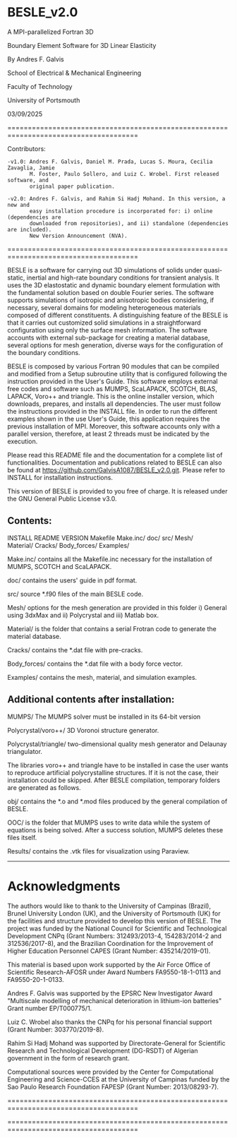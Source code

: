 # BESLE_v2.0

A MPI-parallelized Fortran 3D

Boundary Element Software for 3D Linear Elasticity

By Andres F. Galvis 

School of Electrical & Mechanical Engineering

Faculty of Technology

University of Portsmouth

03/09/2025

======================================================================================

Contributors:

	-v1.0: Andres F. Galvis, Daniel M. Prada, Lucas S. Moura, Cecilia Zavaglia, Jamie
		   M. Foster, Paulo Sollero, and Luiz C. Wrobel. First released software, and
		   original paper publication.
	 
	-v2.0: Andres F. Galvis, and Rahim Si Hadj Mohand. In this version, a new and
		   easy installation procedure is incorporated for: i) online (dependencies are
		   downloaded from repositories), and ii) standalone (dependencies are included).
		   New Version Announcement (NVA).	

======================================================================================

BESLE is a software for carrying out 3D simulations of solids under 
quasi-static, inertial and high-rate boundary conditions for transient 
analysis. It uses the 3D elastostatic and dynamic boundary element formulation
with the fundamental solution based on double Fourier series. The software 
supports simulations of isotropic and anisotropic bodies considering, if 
necessary, several domains for modeling heterogeneous materials composed of 
different constituents. A distinguishing feature of the BESLE is that it 
carries out customized solid simulations in a straightforward configuration 
using only the surface mesh information. The software accounts with external 
sub-package for creating a material database, several options for mesh generation, 
diverse ways for the configuration of the boundary conditions. 

BESLE is composed by various Fortran 90 modules that can be compiled and 
modified from a Setup subroutine utility that is configured following the 
instruction provided in the User's Guide. This software employs external free
codes and software such as MUMPS, ScaLAPACK, SCOTCH, BLAS, LAPACK, Voro++ and 
triangle. This is the online installer version, which downloads, prepares, and 
installs all dependencies. The user must follow the instructions provided in the INSTALL file. 
In order to run the different examples shown in the use User's Guide, this application
requires the previous installation of MPI. Moreover, this software accounts only
with a parallel version, therefore, at least 2 threads must be indicated by the execution. 

Please read this README file and the documentation for a complete list of 
functionalities. Documentation and publications related to BESLE can also 
be found at https://github.com/GalvisA1087/BESLE_v2.0.git. Please refer to INSTALL 
for installation instructions.

  This version of BESLE is provided to you free of charge. It is
  released under the GNU General Public License v3.0.


Contents:
-----------------------------------------------------------------------------------

INSTALL     README     VERSION		Makefile
Make.inc/   doc/       src/			Mesh/    
Material/   Cracks/    Body_forces/ Examples/    

Make.inc/   contains all the Makefile.inc necessary for the installation of MUMPS, 
	        SCOTCH and ScaLAPACK.

doc/        contains the users' guide in pdf format.

src/        source *.f90 files of the main BESLE code.

Mesh/	    options for the mesh generation are provided in this folder
	  	    i) General using 3dxMax and ii) Polycrystal and iii) Matlab box.

Material/   is the folder that contains a serial Frotran code to generate the 
	  		material database.

Cracks/		contains the *.dat file with pre-cracks.

Body_forces/ contains the *.dat file with a body force vector.

Examples/	 contains the mesh, material, and simulation examples.


Additional contents after installation:
-----------------------------------------------------------------------------------

MUMPS/		The MUMPS solver must be installed in its 64-bit version	

Polycrystal/voro++/ 	3D Voronoi structure generator.

Polycrystal/triangle/	two-dimensional quality mesh generator and Delaunay triangulator.


The libraries voro++ and triangle have to be installed in case the user wants to
reproduce artificial polycrystalline structures. If it is not the case, their 
installation could be skipped. After BESLE compilation, temporary folders are generated 
as follows.

obj/ 	contains the *.o and *.mod files produced by the general compilation of BESLE.

OOC/	is the folder that MUMPS uses to write data while the system of equations is 
		being solved. After a success solution, MUMPS deletes these files itself.

Results/	contains the .vtk files for visualization using Paraview.

-----------------------------------------------------------------------------------

Acknowledgments
===============
The authors would like to thank to the University of Campinas (Brazil), Brunel University London (UK), 
and the University of Portsmouth (UK) for the facilities and structure provided to develop this version 
of BESLE. The project was funded by the National Council for Scientific and Technological Development 
CNPq (Grant Numbers: 312493/2013-4, 154283/2014-2 and 312536/2017-8), and the Brazilian Coordination for 
the Improvement of Higher Education Personnel CAPES (Grant Number: 435214/2019-01). 

This material is based upon work supported by the Air Force Office of Scientific 
Research-AFOSR under Award Numbers FA9550-18-1-0113 and FA9550-20-1-0133.

Andres F. Galvis was supported by the EPSRC New Investigator Award "Multiscale modelling of mechanical 
deterioration in lithium-ion batteries" Grant number EP/T000775/1.

Luiz C. Wrobel also thanks the CNPq for his personal financial support (Grant Number: 303770/2019-8).

Rahim Si Hadj Mohand was supported by Directorate-General for Scientific Research and Technological 
Development (DG-RSDT) of Algerian government in the form of research grant. 

Computational sources were provided by the Center for Computational Engineering and Science-CCES 
at the University of Campinas funded by the Sao Paulo Research Foundation FAPESP (Grant Number: 2013/08293-7).

======================================================================================

======================================================================================
